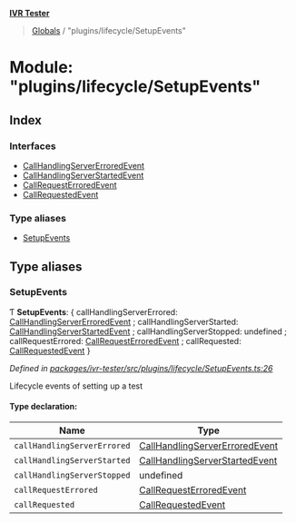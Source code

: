 **[IVR Tester](../README.md)**

> [Globals](../README.md) / "plugins/lifecycle/SetupEvents"

# Module: "plugins/lifecycle/SetupEvents"

## Index

### Interfaces

* [CallHandlingServerErroredEvent](../interfaces/_plugins_lifecycle_setupevents_.callhandlingservererroredevent.md)
* [CallHandlingServerStartedEvent](../interfaces/_plugins_lifecycle_setupevents_.callhandlingserverstartedevent.md)
* [CallRequestErroredEvent](../interfaces/_plugins_lifecycle_setupevents_.callrequesterroredevent.md)
* [CallRequestedEvent](../interfaces/_plugins_lifecycle_setupevents_.callrequestedevent.md)

### Type aliases

* [SetupEvents](_plugins_lifecycle_setupevents_.md#setupevents)

## Type aliases

### SetupEvents

Ƭ  **SetupEvents**: { callHandlingServerErrored: [CallHandlingServerErroredEvent](../interfaces/_plugins_lifecycle_setupevents_.callhandlingservererroredevent.md) ; callHandlingServerStarted: [CallHandlingServerStartedEvent](../interfaces/_plugins_lifecycle_setupevents_.callhandlingserverstartedevent.md) ; callHandlingServerStopped: undefined ; callRequestErrored: [CallRequestErroredEvent](../interfaces/_plugins_lifecycle_setupevents_.callrequesterroredevent.md) ; callRequested: [CallRequestedEvent](../interfaces/_plugins_lifecycle_setupevents_.callrequestedevent.md)  }

*Defined in [packages/ivr-tester/src/plugins/lifecycle/SetupEvents.ts:26](https://github.com/SketchingDev/ivr-tester/blob/19f91d1/packages/ivr-tester/src/plugins/lifecycle/SetupEvents.ts#L26)*

Lifecycle events of setting up a test

#### Type declaration:

Name | Type |
------ | ------ |
`callHandlingServerErrored` | [CallHandlingServerErroredEvent](../interfaces/_plugins_lifecycle_setupevents_.callhandlingservererroredevent.md) |
`callHandlingServerStarted` | [CallHandlingServerStartedEvent](../interfaces/_plugins_lifecycle_setupevents_.callhandlingserverstartedevent.md) |
`callHandlingServerStopped` | undefined |
`callRequestErrored` | [CallRequestErroredEvent](../interfaces/_plugins_lifecycle_setupevents_.callrequesterroredevent.md) |
`callRequested` | [CallRequestedEvent](../interfaces/_plugins_lifecycle_setupevents_.callrequestedevent.md) |
